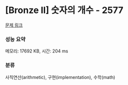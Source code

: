 # [Bronze II] 숫자의 개수 - 2577 

[문제 링크](https://www.acmicpc.net/problem/2577) 

### 성능 요약

메모리: 17692 KB, 시간: 204 ms

### 분류

사칙연산(arithmetic), 구현(implementation), 수학(math)

